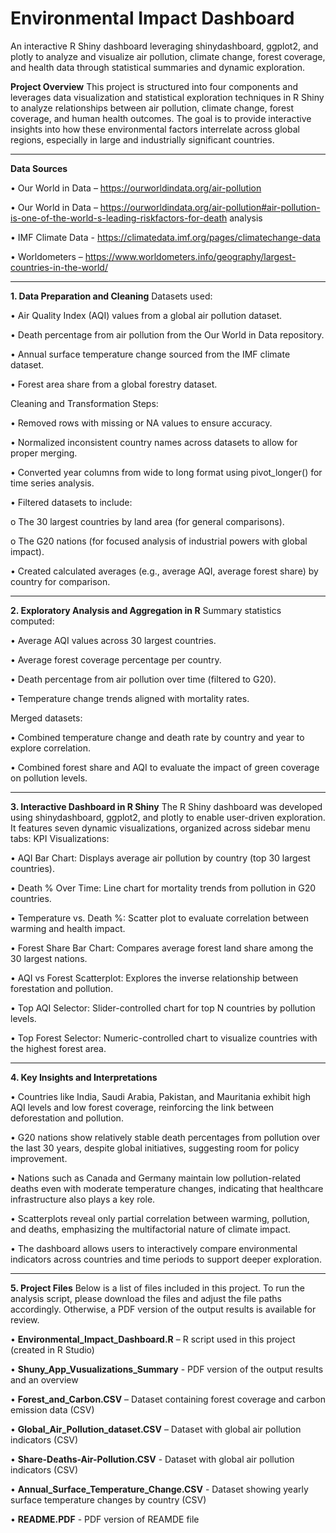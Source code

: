 # Environmental Impact Dashboard
An interactive R Shiny dashboard leveraging shinydashboard, ggplot2, and plotly to analyze and visualize air pollution, climate change, forest coverage, and health data through statistical summaries and dynamic exploration.

**Project Overview**
This project is structured into four components and leverages data visualization and statistical exploration techniques in R Shiny to analyze relationships between air pollution, climate change, forest coverage, and human health outcomes. The goal is to provide interactive insights into how these environmental factors interrelate across global regions, especially in large and industrially significant countries.
________________________________________
**Data Sources**

•	Our World in Data –  https://ourworldindata.org/air-pollution

•	Our World in Data – https://ourworldindata.org/air-pollution#air-pollution-is-one-of-the-world-s-leading-riskfactors-for-death analysis

•	IMF Climate Data - https://climatedata.imf.org/pages/climatechange-data

•	Worldometers –  https://www.worldometers.info/geography/largest-countries-in-the-world/
________________________________________
**1. Data Preparation and Cleaning**
Datasets used:

•	Air Quality Index (AQI) values from a global air pollution dataset.

•	Death percentage from air pollution from the Our World in Data repository.

•	Annual surface temperature change sourced from the IMF climate dataset.

•	Forest area share from a global forestry dataset.

Cleaning and Transformation Steps:

•	Removed rows with missing or NA values to ensure accuracy.

•	Normalized inconsistent country names across datasets to allow for proper merging.

•	Converted year columns from wide to long format using pivot_longer() for time series analysis.

•	Filtered datasets to include:

o	The 30 largest countries by land area (for general comparisons).

o	The G20 nations (for focused analysis of industrial powers with global impact).

•	Created calculated averages (e.g., average AQI, average forest share) by country for comparison.
________________________________________
**2. Exploratory Analysis and Aggregation in R**
Summary statistics computed:

•	Average AQI values across 30 largest countries.

•	Average forest coverage percentage per country.

•	Death percentage from air pollution over time (filtered to G20).

•	Temperature change trends aligned with mortality rates.

Merged datasets:

•	Combined temperature change and death rate by country and year to explore correlation.

•	Combined forest share and AQI to evaluate the impact of green coverage on pollution levels.

________________________________________
**3. Interactive Dashboard in R Shiny**
The R Shiny dashboard was developed using shinydashboard, ggplot2, and plotly to enable user-driven exploration. It features seven dynamic visualizations, organized across sidebar menu tabs:
KPI Visualizations:

•	AQI Bar Chart: Displays average air pollution by country (top 30 largest countries).

•	Death % Over Time: Line chart for mortality trends from pollution in G20 countries.

•	Temperature vs. Death %: Scatter plot to evaluate correlation between warming and health impact.

•	Forest Share Bar Chart: Compares average forest land share among the 30 largest nations.

•	AQI vs Forest Scatterplot: Explores the inverse relationship between forestation and pollution.

•	Top AQI Selector: Slider-controlled chart for top N countries by pollution levels.

•	Top Forest Selector: Numeric-controlled chart to visualize countries with the highest forest area.
________________________________________
**4. Key Insights and Interpretations**

•	Countries like India, Saudi Arabia, Pakistan, and Mauritania exhibit high AQI levels and low forest coverage, reinforcing the link between deforestation and pollution.

•	G20 nations show relatively stable death percentages from pollution over the last 30 years, despite global initiatives, suggesting room for policy improvement.

•	Nations such as Canada and Germany maintain low pollution-related deaths even with moderate temperature changes, indicating that healthcare infrastructure also plays a key role.

•	Scatterplots reveal only partial correlation between warming, pollution, and deaths, emphasizing the multifactorial nature of climate impact.

•	The dashboard allows users to interactively compare environmental indicators across countries and time periods to support deeper exploration.
________________________________________
**5. Project Files**
Below is a list of files included in this project. To run the analysis script, please download the files and adjust the file paths accordingly. Otherwise, a PDF version of the output results is available for review.

•	**Environmental_Impact_Dashboard.R** – R script used in this project (created in R Studio)

•	**Shuny_App_Vusualizations_Summary** - PDF version of the output results and an overview

•	**Forest_and_Carbon.CSV** – Dataset containing forest coverage and carbon emission data (CSV)

•	**Global_Air_Pollution_dataset.CSV** –  Dataset with global air pollution indicators (CSV)

•	**Share-Deaths-Air-Pollution.CSV** -  Dataset with global air pollution indicators (CSV)

•	**Annual_Surface_Temperature_Change.CSV** - Dataset showing yearly surface temperature changes by country (CSV)


•	**README.PDF** - PDF version of REAMDE file



